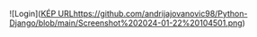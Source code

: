 ![Login]([KÉP URL](https://github.com/andrijajovanovic98/Python-Django/blob/main/Screenshot%202024-01-22%20104501.png)https://github.com/andrijajovanovic98/Python-Django/blob/main/Screenshot%202024-01-22%20104501.png)
